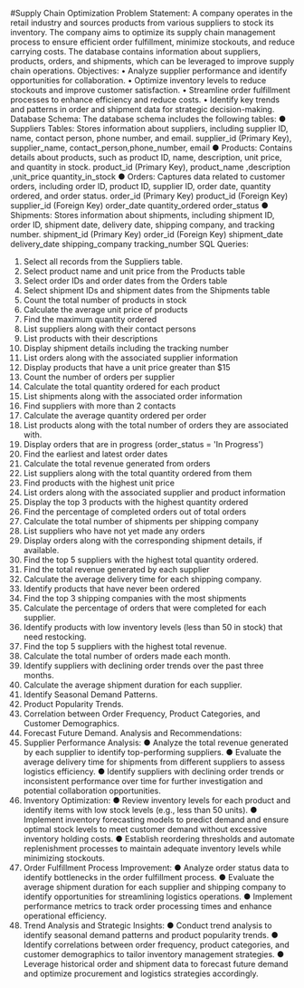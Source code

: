 #Supply Chain Optimization
Problem Statement:
A company operates in the retail industry and sources products from various suppliers to stock its inventory. The company aims to optimize its supply chain management process to ensure efficient order fulfillment, minimize stockouts, and reduce carrying costs. The database contains information about suppliers, products, orders, and shipments, which can be leveraged to improve supply chain operations.
 Objectives:
•	Analyze supplier performance and identify opportunities for collaboration.
•	Optimize inventory levels to reduce stockouts and improve customer satisfaction. 
•	Streamline order fulfillment processes to enhance efficiency and reduce costs. 
•	Identify key trends and patterns in order and shipment data for strategic decision-making.
 Database Schema: 
The database schema includes the following tables:
● Suppliers Tables: Stores information about suppliers, including supplier ID, name, contact person, phone number, and email.
 supplier_id (Primary Key), supplier_name, contact_person,phone_number, email 
● Products: Contains details about products, such as product ID, name, description, unit price, and quantity in stock. 
product_id (Primary Key), product_name ,description ,unit_price quantity_in_stock 
● Orders: Captures data related to customer orders, including order ID, product ID, supplier ID, order date, quantity ordered, and order status.
 order_id (Primary Key) product_id (Foreign Key) supplier_id (Foreign Key) order_date quantity_ordered order_status
 ● Shipments: Stores information about shipments, including shipment ID, order ID, shipment date, delivery date, shipping company, and tracking number. shipment_id (Primary Key) order_id (Foreign Key) shipment_date delivery_date shipping_company tracking_number 
SQL Queries:
1.	Select all records from the Suppliers table. 
2.	Select product name and unit price from the Products table 
3.	Select order IDs and order dates from the Orders table 
4.	Select shipment IDs and shipment dates from the Shipments table
5.	Count the total number of products in stock 
6.	Calculate the average unit price of products
7.	Find the maximum quantity ordered 
8.	List suppliers along with their contact persons 
9.	List products with their descriptions 
10.	Display shipment details including the tracking number 
11.	List orders along with the associated supplier information 
12.	Display products that have a unit price greater than $15 
13.	Count the number of orders per supplier 
14.	Calculate the total quantity ordered for each product 
15.	List shipments along with the associated order information
16.	Find suppliers with more than 2 contacts 
17.	Calculate the average quantity ordered per order 
18.	List products along with the total number of orders they are associated with. 
19.	Display orders that are in progress (order_status = 'In Progress')
20.	Find the earliest and latest order dates 
21.	Calculate the total revenue generated from orders 
22.	List suppliers along with the total quantity ordered from them 
23.	Find products with the highest unit price 
24.	List orders along with the associated supplier and product information 
25.	Display the top 3 products with the highest quantity ordered 
26.	Find the percentage of completed orders out of total orders 
27.	Calculate the total number of shipments per shipping company 
28.	List suppliers who have not yet made any orders 
29.	Display orders along with the corresponding shipment details, if available.
30.	Find the top 5 suppliers with the highest total quantity ordered. 
31.	Find the total revenue generated by each supplier 
32.	Calculate the average delivery time for each shipping company. 
33.	Identify products that have never been ordered 
34.	Find the top 3 shipping companies with the most shipments 
35.	Calculate the percentage of orders that were completed for each supplier. 
36.	Identify products with low inventory levels (less than 50 in stock) that need restocking.
37.	Find the top 5 suppliers with the highest total revenue.
38.	Calculate the total number of orders made each month. 
39.	Identify suppliers with declining order trends over the past three months. 
40.	Calculate the average shipment duration for each supplier. 
41.	Identify Seasonal Demand Patterns.
42.	Product Popularity Trends.
43.	Correlation between Order Frequency, Product Categories, and Customer Demographics.
44.	Forecast Future Demand.
Analysis and Recommendations: 
1. Supplier Performance Analysis: 
● Analyze the total revenue generated by each supplier to identify top-performing suppliers. 
● Evaluate the average delivery time for shipments from different suppliers to assess logistics efficiency. 
● Identify suppliers with declining order trends or inconsistent performance over time for further investigation and potential collaboration opportunities. 
2. Inventory Optimization: 
● Review inventory levels for each product and identify items with low stock levels (e.g., less than 50 units). 
● Implement inventory forecasting models to predict demand and ensure optimal stock levels to meet customer demand without excessive inventory holding costs. 
● Establish reordering thresholds and automate replenishment processes to maintain adequate inventory levels while minimizing stockouts.
 3. Order Fulfillment Process Improvement:
● Analyze order status data to identify bottlenecks in the order fulfillment process. 
● Evaluate the average shipment duration for each supplier and shipping company to identify opportunities for streamlining logistics operations.
● Implement performance metrics to track order processing times and enhance operational efficiency. 
4. Trend Analysis and Strategic Insights:
● Conduct trend analysis to identify seasonal demand patterns and product popularity trends.
● Identify correlations between order frequency, product categories, and customer demographics to tailor inventory management strategies.
● Leverage historical order and shipment data to forecast future demand and optimize procurement and logistics strategies accordingly.
